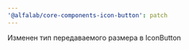 ```yaml
---
'@alfalab/core-components-icon-button': patch
---
```


Изменен тип передаваемого размера в IconButton
